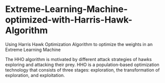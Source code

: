 # Extreme-Learning-Machine-optimized-with-Harris-Hawk-Algorithm

Using Harris Hawk Optimization Algorithm to optimize the weights in an Extreme Learning Machine

The HHO algorithm is motivated by different attack strategies of hawks exploring and attacking their prey. HHO is a population-based optimization technology that consists of three stages: exploration, the transformation of exploration, and exploitation.

